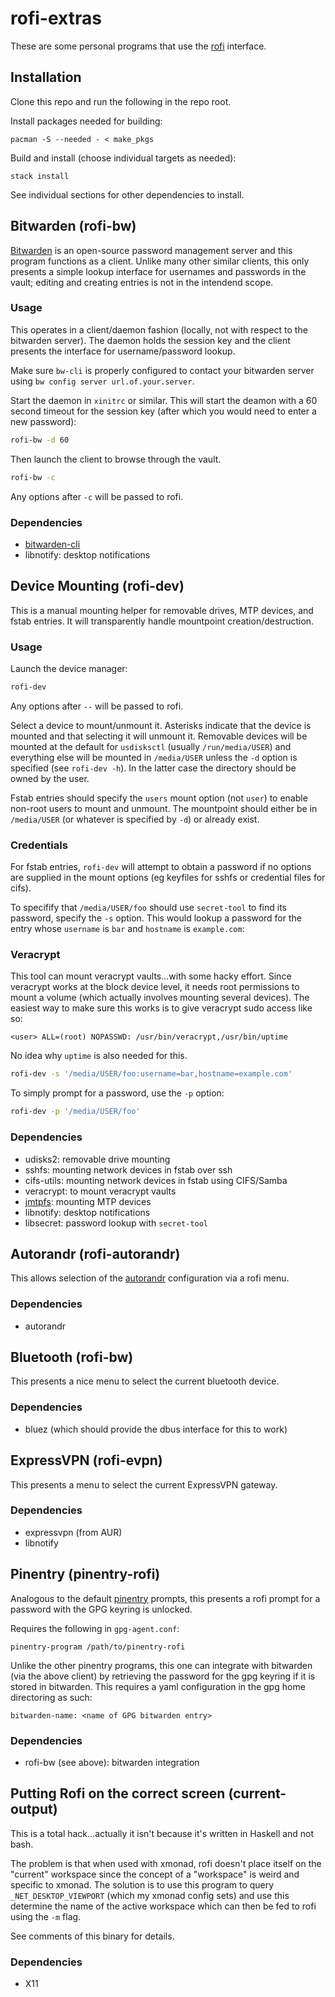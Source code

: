# rofi-extras

These are some personal programs that use the
[rofi](https://github.com/davatorium/rofi) interface.

## Installation

Clone this repo and run the following in the repo root.

Install packages needed for building:

```
pacman -S --needed - < make_pkgs
```

Build and install (choose individual targets as needed):

```
stack install
```

See individual sections for other dependencies to install.

## Bitwarden (rofi-bw)

[Bitwarden](https://bitwarden.com/) is an open-source password management server
and this program functions as a client. Unlike many other similar clients, this
only presents a simple lookup interface for usernames and passwords in the
vault; editing and creating entries is not in the intendend scope.

### Usage

This operates in a client/daemon fashion (locally, not with respect to the
bitwarden server). The daemon holds the session key and the client presents the
interface for username/password lookup.

Make sure `bw-cli` is properly configured to contact your bitwarden server using
`bw config server url.of.your.server`.

Start the daemon in `xinitrc` or similar. This will start the deamon with a
60 second timeout for the session key (after which you would need to enter a new
password):

``` sh
rofi-bw -d 60
```

Then launch the client to browse through the vault.

``` sh
rofi-bw -c
```

Any options after `-c` will be passed to rofi.

### Dependencies
- [bitwarden-cli](https://github.com/bitwarden/cli)
- libnotify: desktop notifications

## Device Mounting (rofi-dev)

This is a manual mounting helper for removable drives, MTP devices, and fstab
entries. It will transparently handle mountpoint creation/destruction.

### Usage

Launch the device manager:

``` sh
rofi-dev
```

Any options after `--` will be passed to rofi.

Select a device to mount/unmount it. Asterisks indicate that the device is
mounted and that selecting it will unmount it. Removable devices will be mounted
at the default for `usdisksctl` (usually `/run/media/USER`) and everything else
will be mounted in `/media/USER` unless the `-d` option is specified (see
`rofi-dev -h`). In the latter case the directory should be owned by the user.

Fstab entries should specify the `users` mount option (not `user`) to enable
non-root users to mount and unmount. The mountpoint should either be in
`/media/USER` (or whatever is specified by `-d`) or already exist.

### Credentials

For fstab entries, `rofi-dev` will attempt to obtain a password if no options
are supplied in the mount options (eg keyfiles for sshfs or credential files for
cifs).

To specifify that `/media/USER/foo` should use `secret-tool` to find its
password, specify the `-s` option. This would lookup a password for the entry
whose `username` is `bar` and `hostname` is `example.com`:

### Veracrypt

This tool can mount veracrypt vaults...with some hacky effort. Since veracrypt
works at the block device level, it needs root permissions to mount a volume
(which actually involves mounting several devices). The easiest way to make sure
this works is to give veracrypt sudo access like so:

```
<user> ALL=(root) NOPASSWD: /usr/bin/veracrypt,/usr/bin/uptime
```

No idea why `uptime` is also needed for this.

``` sh
rofi-dev -s '/media/USER/foo:username=bar,hostname=example.com'
```

To simply prompt for a password, use the `-p` option:

``` sh
rofi-dev -p '/media/USER/foo'
```

### Dependencies
- udisks2: removable drive mounting
- sshfs: mounting network devices in fstab over ssh
- cifs-utils: mounting network devices in fstab using CIFS/Samba
- veracrypt: to mount veracrypt vaults
- [jmtpfs](https://github.com/JasonFerrara/jmtpfs): mounting MTP devices
- libnotify: desktop notifications
- libsecret: password lookup with `secret-tool`

## Autorandr (rofi-autorandr)

This allows selection of the
[autorandr](https://github.com/phillipberndt/autorandr) configuration via a rofi
menu.

### Dependencies

- autorandr

## Bluetooth (rofi-bw)

This presents a nice menu to select the current bluetooth device.

### Dependencies

- bluez (which should provide the dbus interface for this to work)

## ExpressVPN (rofi-evpn)

This presents a menu to select the current ExpressVPN gateway.

### Dependencies

- expressvpn (from AUR)
- libnotify

## Pinentry (pinentry-rofi)

Analogous to the default [pinentry](https://github.com/gpg/pinentry) prompts,
this presents a rofi prompt for a password with the GPG keyring is unlocked.

Requires the following in `gpg-agent.conf`:

```
pinentry-program /path/to/pinentry-rofi
```

Unlike the other pinentry programs, this one can integrate with bitwarden (via
the above client) by retrieving the password for the gpg keyring if it is stored
in bitwarden. This requires a yaml configuration in the gpg home directoring as
such:

```
bitwarden-name: <name of GPG bitwarden entry>
```

### Dependencies

- rofi-bw (see above): bitwarden integration

## Putting Rofi on the correct screen (current-output)

This is a total hack...actually it isn't because it's written in Haskell and not
bash.

The problem is that when used with xmonad, rofi doesn't place itself on the
"current" workspace since the concept of a "workspace" is weird and specific to
xmonad. The solution is to use this program to query `_NET_DESKTOP_VIEWPORT`
(which my xmonad config sets) and use this determine the name of the active
workspace which can then be fed to rofi using the `-m` flag.

See comments of this binary for details.

### Dependencies

- X11



